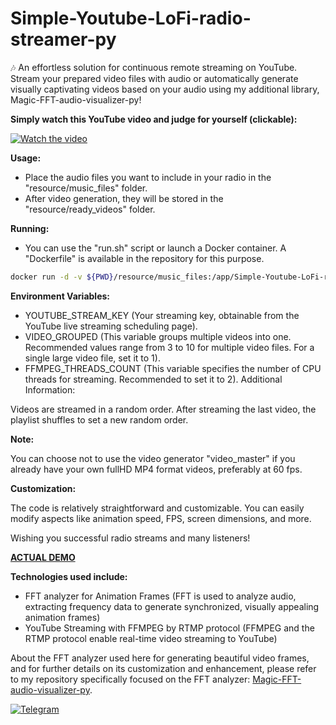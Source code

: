 # Simple-Youtube-LoFi-radio-streamer-py
🎶 An effortless solution for continuous remote streaming on YouTube. Stream your prepared video files with audio or automatically generate visually captivating videos based on your audio using my additional library, Magic-FFT-audio-visualizer-py!

**Simply watch this YouTube video and judge for yourself (clickable):**

[![Watch the video](https://img.youtube.com/vi/PbPL1uChWfQ/maxresdefault.jpg)](https://youtu.be/PbPL1uChWfQ)

**Usage:**

- Place the audio files you want to include in your radio in the "resource/music_files" folder.
- After video generation, they will be stored in the "resource/ready_videos" folder.

**Running:**

- You can use the "run.sh" script or launch a Docker container. A "Dockerfile" is available in the repository for this purpose.

```bash
docker run -d -v ${PWD}/resource/music_files:/app/Simple-Youtube-LoFi-radio-streamer-py/resource/music_files -v ${PWD}/resource/ready_videos:/app/Simple-Youtube-LoFi-radio-streamer-py/resource/ready_videos -it -e YOUTUBE_STREAM_KEY="your-stream-key" -e VIDEO_GROUPED="5" radio
```

**Environment Variables:**

- YOUTUBE_STREAM_KEY (Your streaming key, obtainable from the YouTube live streaming scheduling page).
- VIDEO_GROUPED (This variable groups multiple videos into one. Recommended values range from 3 to 10 for multiple video files. For a single large video file, set it to 1).
- FFMPEG_THREADS_COUNT (This variable specifies the number of CPU threads for streaming. Recommended to set it to 2).
Additional Information:

Videos are streamed in a random order.
After streaming the last video, the playlist shuffles to set a new random order.

**Note:**

You can choose not to use the video generator "video_master" if you already have your own fullHD MP4 format videos, preferably at 60 fps. 

**Customization:**

The code is relatively straightforward and customizable. You can easily modify aspects like animation speed, FPS, screen dimensions, and more.

Wishing you successful radio streams and many listeners!

**[ACTUAL DEMO](https://www.youtube.com/watch?v=Ah-E23V-7Gw)**

**Technologies used include:**
- FFT analyzer for Animation Frames (FFT is used to analyze audio, extracting frequency data to generate synchronized, visually appealing animation frames)
- YouTube Streaming with FFMPEG by RTMP protocol (FFMPEG and the RTMP protocol enable real-time video streaming to YouTube)

About the FFT analyzer used here for generating beautiful video frames, and for further details on its customization and enhancement, please refer to my repository specifically focused on the FFT analyzer: [Magic-FFT-audio-visualizer-py](https://github.com/nordost8/Magic-FFT-audio-visualizer-py).

[![Telegram](https://img.icons8.com/color/48/000000/telegram-app.png)](https://t.me/nordost8)
